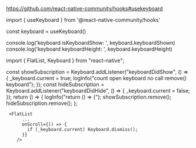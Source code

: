 https://github.com/react-native-community/hooks#usekeyboard

import { useKeyboard } from '@react-native-community/hooks'

const keyboard = useKeyboard()

console.log('keyboard isKeyboardShow: ', keyboard.keyboardShown)
console.log('keyboard keyboardHeight: ', keyboard.keyboardHeight)

import { FlatList, Keyboard } from "react-native";

 const showSubscription = Keyboard.addListener("keyboardDidShow", () => {
      _keyboard.current = true;
      logInfo("count open keyboard no call remove() keyboard");
    });
    const hideSubscription = Keyboard.addListener("keyboardDidHide", () => {
      _keyboard.current = false;
    });
    return () => {
      logInfo("return () => {");
      showSubscription.remove();
      hideSubscription.remove();
    };
    
     <FlatList
          ...
          onScroll={() => {
            if (_keyboard.current) Keyboard.dismiss();
          }}
        />
